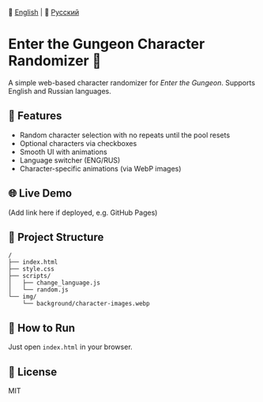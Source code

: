 📘 [English](README.md) | 📙 [Русский](README.ru.md)
# Enter the Gungeon Character Randomizer 🎲

A simple web-based character randomizer for *Enter the Gungeon*. Supports English and Russian languages.

## 🔧 Features

- Random character selection with no repeats until the pool resets
- Optional characters via checkboxes
- Smooth UI with animations
- Language switcher (ENG/RUS)
- Character-specific animations (via WebP images)

## 🌐 Live Demo

(Add link here if deployed, e.g. GitHub Pages)

## 📁 Project Structure

```
/
├── index.html
├── style.css
├── scripts/
│   ├── change_language.js
│   └── random.js
└── img/
    └── background/character-images.webp
```

## 🚀 How to Run

Just open `index.html` in your browser.

## 📝 License

MIT
